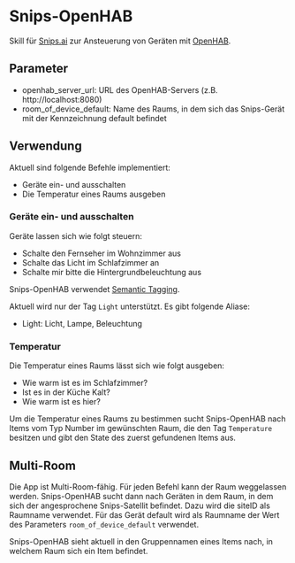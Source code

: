 # Snips-OpenHAB

Skill für [Snips.ai](https://snips.ai) zur Ansteuerung von Geräten mit [OpenHAB](https://openhab.org).

## Parameter

* openhab_server_url: URL des OpenHAB-Servers (z.B. http://localhost:8080)
* room_of_device_default: Name des Raums, in dem sich das Snips-Gerät mit der Kennzeichnung default befindet

## Verwendung

Aktuell sind folgende Befehle implementiert:

* Geräte ein- und ausschalten
* Die Temperatur eines Raums ausgeben

### Geräte ein- und ausschalten

Geräte lassen sich wie folgt steuern:

* Schalte den Fernseher im Wohnzimmer aus
* Schalte das Licht im Schlafzimmer an
* Schalte mir bitte die Hintergrundbeleuchtung aus

Snips-OpenHAB verwendet [Semantic Tagging](https://community.openhab.org/t/habot-walkthrough-2-n-semantic-tagging-item-resolving/).

Aktuell wird nur der Tag ```Light``` unterstützt. Es gibt folgende Aliase:

* Light: Licht, Lampe, Beleuchtung

### Temperatur

Die Temperatur eines Raums lässt sich wie folgt ausgeben:

* Wie warm ist es im Schlafzimmer?
* Ist es in der Küche Kalt?
* Wie warm ist es hier?

Um die Temperatur eines Raums zu bestimmen sucht Snips-OpenHAB nach Items vom Typ Number im gewünschten Raum, die den Tag ```Temperature``` besitzen und gibt den State des zuerst gefundenen Items aus.

## Multi-Room

Die App ist Multi-Room-fähig. Für jeden Befehl kann der Raum weggelassen werden.
Snips-OpenHAB sucht dann nach Geräten in dem Raum, in dem sich der angesprochene Snips-Satellit befindet.
Dazu wird die siteID als Raumname verwendet. Für das Gerät default wird als Raumname der Wert des Parameters ```room_of_device_default``` verwendet.

Snips-OpenHAB sieht aktuell in den Gruppennamen eines Items nach, in welchem Raum sich ein Item befindet.